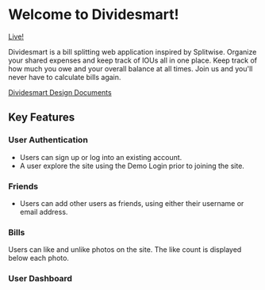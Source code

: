 # Welcome to Dividesmart!

[Live!](https://dividesmart.herokuapp.com/#/ "Dividesmart")

Dividesmart is a bill splitting web application inspired by Splitwise. Organize your shared expenses and keep track of IOUs all in one place. Keep track of how much you owe and your overall balance at all times.
Join us and you'll never have to calculate bills again. 

[Dividesmart Design Documents](https://github.com/AndreC93/dividesmart/wiki "Dividesmart Wiki")

## Key Features

### User Authentication
* Users can sign up or log into an existing account.
* A user explore the site using the Demo Login prior to joining the site. 

### Friends
* Users can add other users as friends, using either their username or email address. 

### Bills
Users can like and unlike photos on the site.
The like count is displayed below each photo.

### User Dashboard

